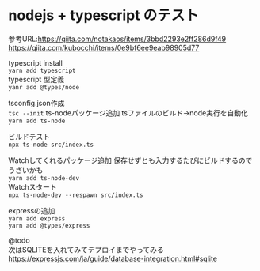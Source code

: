 # nodejs + typescript のテスト

参考URL:https://qiita.com/notakaos/items/3bbd2293e2ff286d9f49  
https://qiita.com/kubocchi/items/0e9bf6ee9eab98905d77


typescript install  
`yarn add typescript`  
typescript 型定義  
`yanr add @types/node`  

tsconfig.json作成  
`tsc --init`
ts-nodeパッケージ追加 tsファイルのビルド→node実行を自動化  
`yarn add ts-node`  

ビルドテスト  
`npx ts-node src/index.ts`  

Watchしてくれるパッケージ追加 保存せずとも入力するたびにビルドするのでうざいかも  
`yarn add ts-node-dev`  
Watchスタート  
`npx ts-node-dev --respawn src/index.ts`

expressの追加   
`yarn add express`  
`yarn add @types/express`

@todo  
次はSQLITEを入れてみてデプロイまでやってみる  
https://expressjs.com/ja/guide/database-integration.html#sqlite
